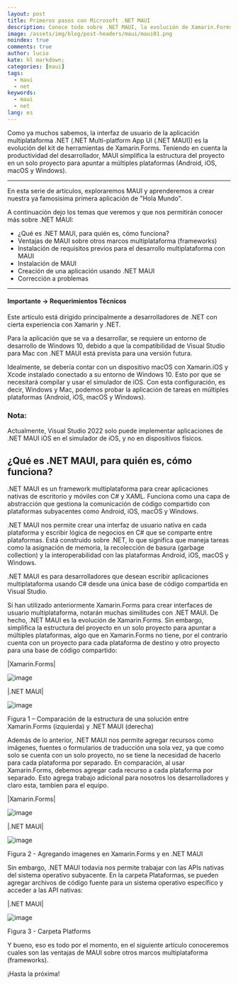```yaml
---
layout: post
title: Primeros pasos con Microsoft .NET MAUI
description: Conoce todo sobre .NET MAUI, la evolución de Xamarin.Forms. - Primer articulo -
image: /assets/img/blog/post-headers/maui/maui01.png
noindex: true
comments: true
author: lucio
kate: hl markdown;
categories: [maui]
tags:
  - maui
  - net
keywords:
  - maui
  - net
lang: es
---
```


Como ya muchos sabemos, la interfaz de usuario de la aplicación multiplataforma .NET (.NET Multi-platform App UI (.NET MAUI)) es la evolución del kit de herramientas de Xamarin.Forms. Teniendo en cuenta la productividad del desarrollador, MAUI simplifica la estructura del proyecto en un solo proyecto para apuntar a múltiples plataformas (Android, iOS, macOS y Windows).

-------------------------------------------------------------------------------

En esta serie de artículos, exploraremos MAUI y aprenderemos a crear nuestra ya famosisima primera aplicación de "Hola Mundo".

A continuación dejo los temas que veremos y que nos permitirán conocer más sobre .NET MAUI:

- ¿Qué es .NET MAUI, para quién es, cómo funciona?
- Ventajas de MAUI sobre otros marcos multiplataforma (frameworks)
- Instalación de requisitos previos para el desarrollo multiplataforma con MAUI
- Instalación de MAUI
- Creación de una aplicación usando .NET MAUI 
- Corrección a problemas

---------------------------------------------------------

#### Importante -> Requerimientos Técnicos

Este artículo está dirigido principalmente a desarrolladores de .NET con cierta experiencia con Xamarin y .NET.

Para la aplicación que se va a desarrollar, se requiere un entorno de desarrollo de Windows 10, debido a que la compatibilidad de Visual Studio para Mac con .NET MAUI está prevista para una versión futura.

Idealmente, se debería contar con un dispositivo macOS con Xamarin.iOS y Xcode instalado conectado a su entorno de Windows 10. Esto por que se necesitará compilar y usar el simulador de iOS. Con esta configuración, es decir, Windows y Mac, podemos probar la aplicación de tareas en múltiples plataformas (Android, iOS, macOS y Windows).
### Nota: 

Actualmente, Visual Studio 2022 solo puede implementar aplicaciones de .NET MAUI iOS en el simulador de iOS, y no en dispositivos físicos.

## ¿Qué es .NET MAUI, para quién es, cómo funciona?
.NET MAUI es un framework multiplataforma para crear aplicaciones nativas de escritorio y móviles con C# y XAML. Funciona como una capa de abstracción que gestiona la comunicación de código compartido con plataformas subyacentes como Android, iOS, macOS y Windows.

.NET MAUI nos permite crear una interfaz de usuario nativa en cada plataforma y escribir lógica de negocios en C# que se comparte entre plataformas. Está construido sobre .NET, lo que significa que maneja tareas como la asignación de memoria, la recolección de basura (garbage collection) y la interoperabilidad con las plataformas Android, iOS, macOS y Windows.

.NET MAUI es para desarrolladores que desean escribir aplicaciones multiplataforma usando C# desde una única base de código compartida en Visual Studio.

Si han utilizado anteriormente Xamarin.Forms para crear interfaces de usuario multiplataforma, notarán muchas similitudes con .NET MAUI. De hecho, .NET MAUI es la evolución de Xamarin.Forms. Sin embargo, simplifica la estructura del proyecto en un solo proyecto para apuntar a múltiples plataformas, algo que en Xamarin.Forms no tiene, por el contrario cuenta con un proyecto para cada plataforma de destino y otro proyecto para una base de código compartido:

|Xamarin.Forms|

![image](/assets/img/blog/tutorials/maui-primeros-pasos/App_Xamarin.jpeg)

|.NET MAUI|

![image](/assets/img/blog/tutorials/maui-primeros-pasos/App_MAUI.jpeg)

Figura 1 – Comparación de la estructura de una solución entre Xamarin.Forms (izquierda) y .NET MAUI (derecha)

Además de lo anterior, .NET MAUI nos permite agregar recursos como imágenes, fuentes o formularios de traducción una sola vez, ya que como solo se cuenta con un solo proyecto, no se tiene la necesidad de hacerlo para cada plataforma por separado. En comparación, al usar Xamarin.Forms, debemos agregar cada recurso a cada plataforma por separado. Esto agrega trabajo adicional para nosotros los desarrolladores y claro esta, tambien para el equipo. 

|Xamarin.Forms|

![image](/assets/img/blog/tutorials/maui-primeros-pasos/XF01.png)

|.NET MAUI|

![image](/assets/img/blog/tutorials/maui-primeros-pasos/MAUI01.png)

Figura 2 - Agregando imagenes en Xamarin.Forms y en .NET MAUI

Sin embargo, .NET MAUI todavía nos permite trabajar con las APIs nativas del sistema operativo subyacente. En la carpeta Plataformas, se pueden agregar archivos de código fuente para un sistema operativo específico y acceder a las API nativas:

|.NET MAUI|

![image](/assets/img/blog/tutorials/maui-primeros-pasos/MAUI02.png)

Figura 3 - Carpeta Platforms

Y bueno, eso es todo por el momento, en el siguiente artículo conoceremos cuales son las ventajas de MAUI sobre otros marcos multiplataforma (frameworks).

¡Hasta la próxima!